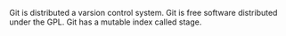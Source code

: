 Git is distributed a varsion control system.
Git is free software distributed under the GPL.
Git has a mutable index called stage.